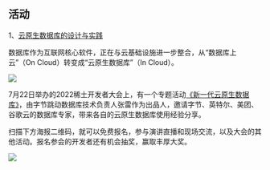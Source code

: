 ## 活动

1、[云原生数据库的设计与实践](https://conf.juejin.cn/xdc2022/wap/?utm_source=ruanyfblogjiangshi)

数据库作为互联网核心软件，正在与云基础设施进一步整合，从“数据库上云”（On Cloud）转变成“云原生数据库”（In Cloud）。

![](https://cdn.beekka.com/blogimg/asset/202207/bg2022071306.webp)

7月22日举办的2022稀土开发者大会上，有一个专题活动[《新一代云原生数据库》](https://conf.juejin.cn/xdc2022/speaker?id=8&utm_source=ruanyfblogjiangshi)，由字节跳动数据库技术负责人张雷作为出品人，邀请字节、英特尔、美团、谷歌云的数据库专家，带来各自的云原生数据库使用经验分享。

扫描下方海报二维码，就可以免费报名，参与演讲直播和现场交流，以及大会的其他活动。报名参会的开发者还有机会抽奖，赢取丰厚大奖。

![](https://cdn.beekka.com/blogimg/asset/202207/bg2022070610.webp)
